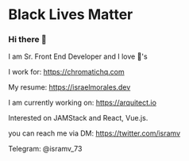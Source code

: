 # Black Lives Matter 

### Hi there 👋

I am Sr. Front End Developer and I love :penguin:'s

I work for: https://chromatichq.com

My resume: https://israelmorales.dev 

I am currently working on: https://arquitect.io

Interested on JAMStack and React, Vue.js.

you can reach me via DM: https://twitter.com/isramv

Telegram: @isramv_73

